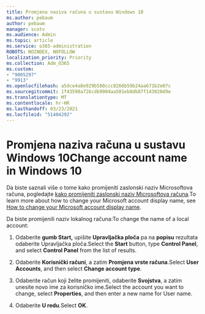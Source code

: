 ```yaml
---
title: Promjena naziva računa u sustavu Windows 10
ms.author: pebaum
author: pebaum
manager: scotv
ms.audience: Admin
ms.topic: article
ms.service: o365-administration
ROBOTS: NOINDEX, NOFOLLOW
localization_priority: Priority
ms.collection: Adm_O365
ms.custom:
- "9005297"
- "9913"
ms.openlocfilehash: a5dce4a8e929b580ccc8266b59b24aa671b2e07c
ms.sourcegitcommit: 1f43598a726cdb9904aa501eb8db87f143020d9e
ms.translationtype: MT
ms.contentlocale: hr-HR
ms.lasthandoff: 03/23/2021
ms.locfileid: "51404292"
---
```

# <a name="change-account-name-in-windows-10"></a><span data-ttu-id="c32ce-102">Promjena naziva računa u sustavu Windows 10</span><span class="sxs-lookup"><span data-stu-id="c32ce-102">Change account name in Windows 10</span></span>

<span data-ttu-id="c32ce-103">Da biste saznali više o tome kako promijeniti zaslonski naziv Microsoftova računa, pogledajte [kako promijeniti zaslonski naziv Microsoftova računa](https://support.microsoft.com/account-billing/how-to-change-your-microsoft-account-display-name-917b1d70-5915-d04e-243a-a618f96ef1d5).</span><span class="sxs-lookup"><span data-stu-id="c32ce-103">To learn more about how to change your Microsoft account display name, see [How to change your Microsoft account display name](https://support.microsoft.com/account-billing/how-to-change-your-microsoft-account-display-name-917b1d70-5915-d04e-243a-a618f96ef1d5).</span></span>

<span data-ttu-id="c32ce-104">Da biste promijenili naziv lokalnog računa:</span><span class="sxs-lookup"><span data-stu-id="c32ce-104">To change the name of a local account:</span></span>

1. <span data-ttu-id="c32ce-105">Odaberite **gumb Start,** upišite **Upravljačka ploča** pa na **popisu** rezultata odaberite Upravljačka ploča.</span><span class="sxs-lookup"><span data-stu-id="c32ce-105">Select the **Start** button, type **Control Panel**, and select **Control Panel** from the list of results.</span></span>

1. <span data-ttu-id="c32ce-106">Odaberite **Korisnički računi**, a zatim **Promjena vrste računa**.</span><span class="sxs-lookup"><span data-stu-id="c32ce-106">Select **User Accounts**, and then select **Change account type**.</span></span>

1. <span data-ttu-id="c32ce-107">Odaberite račun koji želite promijeniti, odaberite **Svojstva**, a zatim unesite novo ime za korisničko ime.</span><span class="sxs-lookup"><span data-stu-id="c32ce-107">Select the account you want to change, select **Properties**, and then enter a new name for User name.</span></span>

1. <span data-ttu-id="c32ce-108">Odaberite **U redu**.</span><span class="sxs-lookup"><span data-stu-id="c32ce-108">Select **OK**.</span></span>
